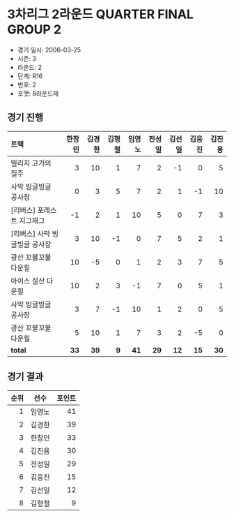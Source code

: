 # 3차리그 2라운드 QUARTER FINAL GROUP 2

- 경기 일시: 2006-03-25
- 시즌: 3
- 라운드: 2
- 단계: R16
- 번호: 2
- 포맷: 8라운드제





## 경기 진행

| 트랙 | 한창민 | 김경한 | 김형철 | 임영노 | 전성일 | 김선일 | 김웅진 | 김진용 |
|:---|---:|---:|---:|---:|---:|---:|---:|---:|
| 빌리지 고가의 질주 | 3 | 10 | 1 | 7 | 2 | -1 | 0 | 5 |
| 사막 빙글빙글 공사장 | 0 | 3 | 5 | 7 | 2 | 1 | -1 | 10 |
| [리버스] 포레스트 지그재그 | -1 | 2 | 1 | 10 | 5 | 0 | 7 | 3 |
| [리버스] 사막 빙글빙글 공사장 | 3 | 10 | -1 | 0 | 7 | 5 | 2 | 1 |
| 광산 꼬불꼬불 다운힐 | 10 | -5 | 0 | 1 | 2 | 3 | 7 | 5 |
| 아이스 설산 다운힐 | 10 | 2 | 3 | -1 | 7 | 0 | 5 | 1 |
| 사막 빙글빙글 공사장 | 3 | 7 | -1 | 10 | 1 | 2 | 0 | 5 |
| 광산 꼬불꼬불 다운힐 | 5 | 10 | 1 | 7 | 3 | 2 | -5 | 0 |
| __total__ | __33__ | __39__ | __9__ | __41__ | __29__ | __12__ | __15__ | __30__ |




## 경기 결과

| 순위 | 선수 | 포인트 |
|---:|:---:|---:|
| 1 | 임영노 | 41 |
| 2 | 김경한 | 39 |
| 3 | 한창민 | 33 |
| 4 | 김진용 | 30 |
| 5 | 전성일 | 29 |
| 6 | 김웅진 | 15 |
| 7 | 김선일 | 12 |
| 8 | 김형철 | 9 |

